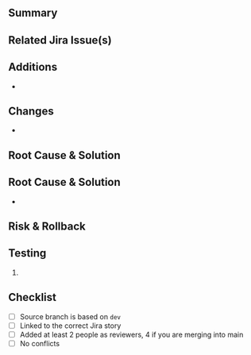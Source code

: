 ## Summary
<!-- Briefly describe the new feature/refactor/bugfix/hotfix -->

## Related Jira Issue(s)
<!-- Link the Jira story (e.g., PROJ-123) -->


<!-- Use the part you need for your specific type of PR only, delete the rest -->

<!-- ########## FEATURE PULL REQUEST ##########-->
## Additions
<!-- Bullet list all additions -->
- 

<!-- ########## REFACTOR PULL REQUEST ##########-->
## Changes
<!-- Bullet list of what was refactored -->
- 

<!-- ########## (BUG)FIX PULL REQUEST ##########-->
## Root Cause & Solution
<!-- Explain the cause of the bug and how you fixed it -->

<!-- ########## HOTFIX PULL REQUEST ##########-->

## Root Cause & Solution
<!-- Explain the cause of the bug and how you fixed it -->
- 

## Risk & Rollback
<!-- Explain any potential risks and how to roll back if needed -->


<!-- Keep this for all PRs -->
## Testing
<!-- Describe steps for the reviewers to test what is new in this PR -->
1. 

## Checklist
- [ ] Source branch is based on `dev`
- [ ] Linked to the correct Jira story
- [ ] Added at least 2 people as reviewers, 4 if you are merging into main
- [ ] No conflicts
